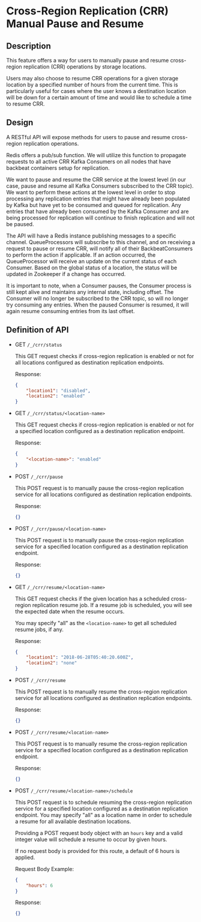 # Cross-Region Replication (CRR) Manual Pause and Resume

## Description

This feature offers a way for users to manually pause and resume cross-region
replication (CRR) operations by storage locations.

Users may also choose to resume CRR operations for a given storage location by a
specified number of hours from the current time. This is particularly useful
for cases where the user knows a destination location will be down for a
certain amount of time and would like to schedule a time to resume CRR.

## Design

A RESTful API will expose methods for users to pause and resume cross-region
replication operations.

Redis offers a pub/sub function. We will utilize this function to propagate
requests to all active CRR Kafka Consumers on all nodes that have backbeat
containers setup for replication.

We want to pause and resume the CRR service at the lowest level (in our case,
pause and resume all Kafka Consumers subscribed to the CRR topic). We want to
perform these actions at the lowest level in order to stop processing any
replication entries that might have already been populated by Kafka but have yet
to be consumed and queued for replication. Any entries that have already been
consumed by the Kafka Consumer and are being processed for replication will
continue to finish replication and will not be paused.

The API will have a Redis instance publishing messages to a specific channel.
QueueProcessors will subscribe to this channel, and on receiving a request
to pause or resume CRR, will notify all of their BackbeatConsumers to perform
the action if applicable. If an action occurred, the QueueProcessor will receive
an update on the current status of each Consumer. Based on the global status of
a location, the status will be updated in Zookeeper if a change has occurred.

It is important to note, when a Consumer pauses, the Consumer process is still
kept alive and maintains any internal state, including offset. The Consumer will
no longer be subscribed to the CRR topic, so will no longer try consuming any
entries. When the paused Consumer is resumed, it will again resume consuming
entries from its last offset.

## Definition of API

* GET `/_/crr/status`

    This GET request checks if cross-region replication is enabled or not for
    all locations configured as destination replication endpoints.

    Response:
    ```json
    {
        "location1": "disabled",
        "location2": "enabled"
    }
    ```

* GET `/_/crr/status/<location-name>`

    This GET request checks if cross-region replication is enabled or not for
    a specified location configured as a destination replication endpoint.

    Response:
    ```json
    {
        "<location-name>": "enabled"
    }
    ```

* POST `/_/crr/pause`

    This POST request is to manually pause the cross-region replication service
    for all locations configured as destination replication endpoints.

    Response:
    ```json
    {}
    ```

* POST `/_/crr/pause/<location-name>`

    This POST request is to manually pause the cross-region replication service
    for a specified location configured as a destination replication endpoint.

    Response:
    ```json
    {}
    ```

* GET `/_/crr/resume/<location-name>`

    This GET request checks if the given location has a scheduled cross-region
    replication resume job. If a resume job is scheduled, you will see the
    expected date when the resume occurs.

    You may specify "all" as the `<location-name>` to get all scheduled resume
    jobs, if any.

    Response:
    ```json
    {
        "location1": "2018-06-28T05:40:20.600Z",
        "location2": "none"
    }
    ```

* POST `/_/crr/resume`

    This POST request is to manually resume the cross-region replication
    service for all locations configured as destination replication endpoints.

    Response:
    ```json
    {}
    ```

* POST `/_/crr/resume/<location-name>`

    This POST request is to manually resume the cross-region replication service
    for a specified location configured as a destination replication endpoint.

    Response:
    ```json
    {}
    ```

* POST `/_/crr/resume/<location-name>/schedule`

    This POST request is to schedule resuming the cross-region replication
    service for a specified location configured as a destination replication
    endpoint. You may specify "all" as a location name in order to schedule
    a resume for all available destination locations.

    Providing a POST request body object with an `hours` key and a valid
    integer value will schedule a resume to occur by given hours.

    If no request body is provided for this route, a default of 6 hours is
    applied.

    Request Body Example:
    ```json
    {
        "hours": 6
    }
    ```

    Response:
    ```json
    {}
    ```
